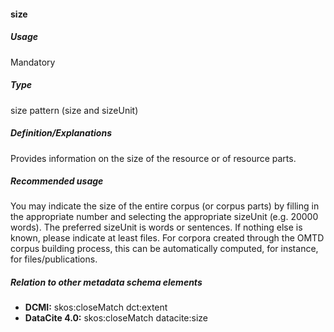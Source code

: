 #### size
##### Usage
Mandatory
##### Type
size pattern (size and sizeUnit)
##### Definition/Explanations
Provides information on the size of the resource or of resource parts.
##### Recommended usage
You may indicate the size of the entire corpus (or corpus parts) by filling in the appropriate number and selecting the appropriate sizeUnit (e.g. 20000 words). The preferred sizeUnit is words or sentences. If nothing else is known, please indicate at least files. 
For corpora created through the OMTD corpus building process, this can be automatically computed, for instance, for files/publications.
##### Relation to other metadata schema elements
* **DCMI:** skos:closeMatch dct:extent
* **DataCite 4.0:** skos:closeMatch datacite:size
